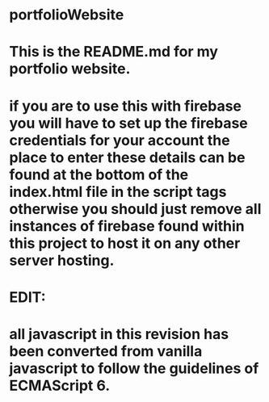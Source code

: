 # portfolioWebsite

# This is the README.md for my portfolio website.

# if you are to use this with firebase you will have to set up the firebase credentials for your account the place to enter these details can be found at the bottom of the index.html file in the script tags otherwise you should just remove all instances of firebase found within this project to host it on any other server hosting.

# EDIT:
# all javascript in this revision has been converted from vanilla javascript to follow the guidelines of ECMAScript 6.